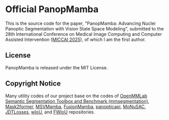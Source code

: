 # Official PanopMamba
This is the source code for the paper, "PanopMamba: Advancing Nuclei Panoptic Segmentation with Vision State Space Modeling", submitted to the 28th International Conference on Medical Image Computing and Computer Assisted Intervention ([MICCAI 2025](https://conferences.miccai.org/2025/en)), of which I am the first author.

## License
PanopMamba is released under the MIT License.

## Copyright Notice
Many utility codes of our project base on the codes of [OpenMMLab Semantic Segmentation Toolbox and Benchmark (mmsegmentation)](https://github.com/open-mmlab/mmsegmentation), [Mask2former](https://github.com/facebookresearch/Mask2Former), [MSVMamba](https://github.com/YuHengsss/MSVMamba), [FusionMamba](https://github.com/millieXie/FusionMamba), [panopticapi](https://github.com/cocodataset/panopticapi/blob/master/panopticapi/evaluation.py), [MoNuSAC](https://github.com/ruchikaverma-iitg/MoNuSAC/blob/master/PQ_metric.ipynb), [JDTLosses](https://github.com/zifuwanggg/JDTLosses/blob/master/metrics/accuracy_metric.py), [wIoU](https://github.com/engzenia/wIoU), and [FWIoU](https://github.com/15071230989/NFANet/blob/master/FWIoU.py) repositories.
